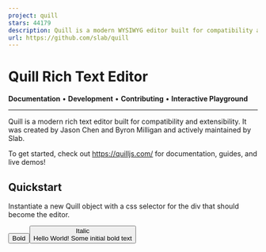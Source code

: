 ```yaml
---
project: quill
stars: 44179
description: Quill is a modern WYSIWYG editor built for compatibility and extensibility
url: https://github.com/slab/quill
---
```


Quill Rich Text Editor
======================

**Documentation** • **Development** • **Contributing** • **Interactive Playground**

* * *

Quill is a modern rich text editor built for compatibility and extensibility. It was created by Jason Chen and Byron Milligan and actively maintained by Slab.

To get started, check out https://quilljs.com/ for documentation, guides, and live demos!

Quickstart
----------

Instantiate a new Quill object with a css selector for the div that should become the editor.

<!-- Include Quill stylesheet -->
<link
  href\="https://cdn.jsdelivr.net/npm/quill@2/dist/quill.snow.css"
  rel\="stylesheet"
/>

<!-- Create the toolbar container -->
<div id\="toolbar"\>
  <button class\="ql-bold"\>Bold</button\>
  <button class\="ql-italic"\>Italic</button\>
</div\>

<!-- Create the editor container -->
<div id\="editor"\>
  <p\>Hello World!</p\>
  <p\>Some initial <strong\>bold</strong\> text</p\>
  <p\><br /></p\>
</div\>

<!-- Include the Quill library -->
<script src\="https://cdn.jsdelivr.net/npm/quill@2/dist/quill.js"\></script\>

<!-- Initialize Quill editor -->
<script\>
  const quill \= new Quill("#editor", {
    theme: "snow",
  });
</script\>

Take a look at the Quill website for more documentation, guides and live playground!

Download
--------

npm install quill

### CDN

<!-- Main Quill library -->
<script src\="https://cdn.jsdelivr.net/npm/quill@2/dist/quill.js"\></script\>

<!-- Theme included stylesheets -->
<link
  href\="https://cdn.jsdelivr.net/npm/quill@2/dist/quill.snow.css"
  rel\="stylesheet"
/>
<link
  href\="https://cdn.jsdelivr.net/npm/quill@2/dist/quill.bubble.css"
  rel\="stylesheet"
/>

<!-- Core build with no theme, formatting, non-essential modules -->
<link
  href\="https://cdn.jsdelivr.net/npm/quill@2/dist/quill.core.css"
  rel\="stylesheet"
/>
<script src\="https://cdn.jsdelivr.net/npm/quill@2/dist/quill.core.js"\></script\>

Community
---------

Get help or stay up to date.

-   Contribute on Issues
-   Ask questions on Discussions

License
-------

BSD 3-clause
